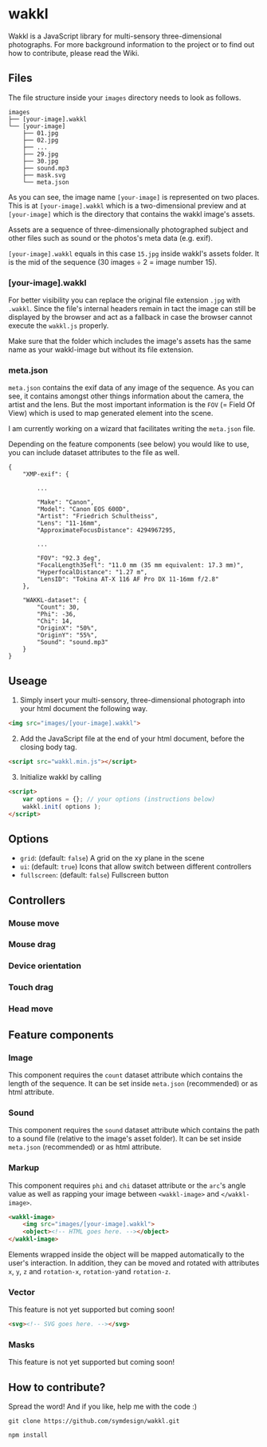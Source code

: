 # wakkl
Wakkl is a JavaScript library for multi-sensory three-dimensional photographs. For more background information to the project or to find out how to contribute, please read the Wiki.


## Files
The file structure inside your `images` directory needs to look as follows.
```
images
├── [your-image].wakkl
└── [your-image]
    ├── 01.jpg
    ├── 02.jpg
    ├── ...
    ├── 29.jpg
    ├── 30.jpg
    ├── sound.mp3
    ├── mask.svg
    └── meta.json
```

As you can see, the image name `[your-image]` is represented on two places. This is at `[your-image].wakkl` which is a two-dimensional preview and at `[your-image]` which is the directory that contains the wakkl image's assets. 
 
Assets are a sequence of three-dimensionally photographed subject and other files such as sound or the photos's meta data (e.g. exif).

`[your-image].wakkl` equals in this case `15.jpg` inside wakkl's assets folder. It is the mid of the sequence (30 images ÷ 2 = image number 15).

### [your-image].wakkl
For better visibility you can replace the original file extension `.jpg` with `.wakkl`. Since the file's internal headers remain in tact the image can still be displayed by the browser and act as a fallback in case the browser cannot execute the `wakkl.js` properly.
 
Make sure that the folder which includes the image's assets has the same name as your wakkl-image but without its file extension.

### meta.json
`meta.json` contains the exif data of any image of the sequence. As you can see, it contains amongst other things information about the camera, the artist and the lens. But the most important information is the `FOV` (= Field Of View) which is used to map generated element into the scene.
 
I am currently working on a wizard that facilitates writing the `meta.json` file.
 
Depending on the feature components (see below) you would like to use, you can include dataset attributes to the file as well.
```
{
    "XMP-exif": {

        ...

        "Make": "Canon",
        "Model": "Canon EOS 600D",
        "Artist": "Friedrich Schultheiss",
        "Lens": "11-16mm",
        "ApproximateFocusDistance": 4294967295,
        
        ...

        "FOV": "92.3 deg",
        "FocalLength35efl": "11.0 mm (35 mm equivalent: 17.3 mm)",
        "HyperfocalDistance": "1.27 m",
        "LensID": "Tokina AT-X 116 AF Pro DX 11-16mm f/2.8"
    },

    "WAKKL-dataset": {
        "Count": 30,
        "Phi": -36,
        "Chi": 14,
        "OriginX": "50%",
        "OriginY": "55%",
        "Sound": "sound.mp3"
    }
}
```




## Useage
1. Simply insert your multi-sensory, three-dimensional photograph into your html document the following way.
```html
<img src="images/[your-image].wakkl">
``` 
2. Add the JavaScript file at the end of your html document, before the closing body tag.
```html
<script src="wakkl.min.js"></script>
```
3. Initialize wakkl by calling
```html
<script>
    var options = {}; // your options (instructions below)
    wakkl.init( options );
</script>
```


## Options

- `grid`: (default: `false`) A grid on the xy plane in the scene
- `ui`: (default: `true`) Icons that allow switch between different controllers
- `fullscreen`: (default: `false`) Fullscreen button


## Controllers

### Mouse move

### Mouse drag

### Device orientation

### Touch drag

### Head move



## Feature components

### Image
This component requires the `count` dataset attribute which contains the length of the sequence. It can be set inside `meta.json` (recommended) or as html attribute.

### Sound
This component requires the `sound` dataset attribute which contains the path to a sound file (relative to the image's asset folder). It can be set inside `meta.json` (recommended) or as html attribute.

### Markup
This component requires `phi` and `chi` dataset attribute or the `arc`'s angle value as well as rapping your image between `<wakkl-image>` and `</wakkl-image>`.
```html
<wakkl-image>
    <img src="images/[your-image].wakkl">
    <object><!-- HTML goes here. --></object>
</wakkl-image>
```
Elements wrapped inside the object will be mapped automatically  to the user's interaction. In addition, they can be moved and rotated with attributes `x`, `y`, `z` and `rotation-x`, `rotation-y`and `rotation-z`.

### Vector
This feature is not yet supported but coming soon!
```html
<svg><!-- SVG goes here. --></svg>
```

### Masks
This feature is not yet supported but coming soon!





## How to contribute?


Spread the word! And if you like, help me with the code :)


```
git clone https://github.com/symdesign/wakkl.git
```

```
npm install
```